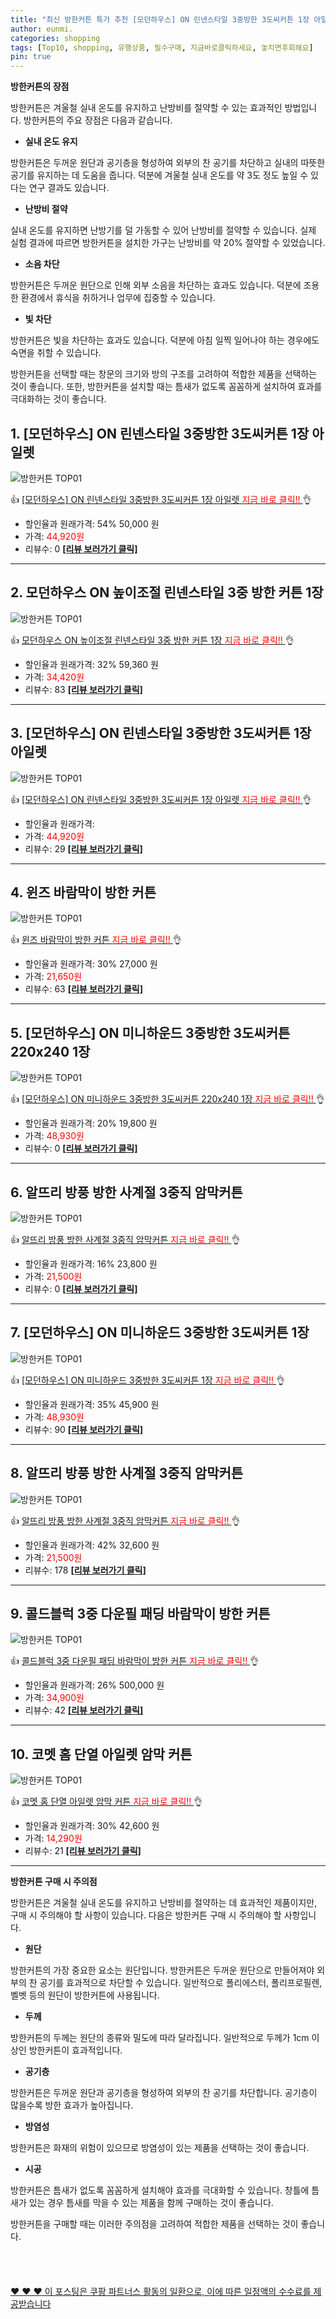 ```yaml
---
title: "최신 방한커튼 특가 추천 [모던하우스] ON 린넨스타일 3중방한 3도씨커튼 1장 아일렛 비교 장점"
author: eunmi.
categories: shopping
tags: [Top10, shopping, 유행상품, 필수구매, 지금바로클릭하세요, 놓치면후회해요]
pin: true
---
```

**방한커튼의 장점**

방한커튼은 겨울철 실내 온도를 유지하고 난방비를 절약할 수 있는 효과적인 방법입니다. 방한커튼의 주요 장점은 다음과 같습니다.

* **실내 온도 유지**

방한커튼은 두꺼운 원단과 공기층을 형성하여 외부의 찬 공기를 차단하고 실내의 따뜻한 공기를 유지하는 데 도움을 줍니다. 덕분에 겨울철 실내 온도를 약 3도 정도 높일 수 있다는 연구 결과도 있습니다.

* **난방비 절약**

실내 온도를 유지하면 난방기를 덜 가동할 수 있어 난방비를 절약할 수 있습니다. 실제 실험 결과에 따르면 방한커튼을 설치한 가구는 난방비를 약 20% 절약할 수 있었습니다.

* **소음 차단**

방한커튼은 두꺼운 원단으로 인해 외부 소음을 차단하는 효과도 있습니다. 덕분에 조용한 환경에서 휴식을 취하거나 업무에 집중할 수 있습니다.

* **빛 차단**

방한커튼은 빛을 차단하는 효과도 있습니다. 덕분에 아침 일찍 일어나야 하는 경우에도 숙면을 취할 수 있습니다.

방한커튼을 선택할 때는 창문의 크기와 방의 구조를 고려하여 적합한 제품을 선택하는 것이 좋습니다. 또한, 방한커튼을 설치할 때는 틈새가 없도록 꼼꼼하게 설치하여 효과를 극대화하는 것이 좋습니다.

   

## 1. [모던하우스] ON 린넨스타일 3중방한 3도씨커튼 1장 아일렛

![방한커튼 TOP01](https://thumbnail7.coupangcdn.com/thumbnails/remote/230x230ex/image/vendor_inventory/aa58/6d6da20e297aaf320a5cad890ca817240a58418f69849ffa4a471d024f12.jpg)


👍 [[모던하우스] ON 린넨스타일 3중방한 3도씨커튼 1장 아일렛 <font color=red> 지금 바로 클릭!! </font> ](https://link.coupang.com/re/AFFSDP?lptag=AF3617701&subid=GithubCoopas&pageKey=6801913483&traceid=V0-153&itemId=16058887841&vendorItemId=83273963810) 👌 


- 할인율과 원래가격: 54%  50,000   원
- 가격: <span style='color:red'>44,920원</span>
- 리뷰수: 0  [**[리뷰 보러가기 클릭]**](https://link.coupang.com/re/AFFSDP?lptag=AF3617701&subid=GithubCoopas&pageKey=6801913483&traceid=V0-153&itemId=16058887841&vendorItemId=83273963810)

---


   

## 2. 모던하우스 ON 높이조절 린넨스타일 3중 방한 커튼 1장

![방한커튼 TOP01](https://thumbnail10.coupangcdn.com/thumbnails/remote/230x230ex/image/vendor_inventory/ee8a/833aaa3dbf85586b4c9a94304854464a554923d5f9bda85b9c8a754f5b90.jpg)


👍 [모던하우스 ON 높이조절 린넨스타일 3중 방한 커튼 1장 <font color=red> 지금 바로 클릭!! </font> ](https://link.coupang.com/re/AFFSDP?lptag=AF3617701&subid=GithubCoopas&pageKey=6183451708&traceid=V0-153&itemId=16059021444&vendorItemId=83273768873) 👌 


- 할인율과 원래가격: 32%  59,360   원
- 가격: <span style='color:red'>34,420원</span>
- 리뷰수: 83  [**[리뷰 보러가기 클릭]**](https://link.coupang.com/re/AFFSDP?lptag=AF3617701&subid=GithubCoopas&pageKey=6183451708&traceid=V0-153&itemId=16059021444&vendorItemId=83273768873)

---


   

## 3. [모던하우스] ON 린넨스타일 3중방한 3도씨커튼 1장 아일렛

![방한커튼 TOP01](https://thumbnail7.coupangcdn.com/thumbnails/remote/230x230ex/image/vendor_inventory/aa58/6d6da20e297aaf320a5cad890ca817240a58418f69849ffa4a471d024f12.jpg)


👍 [[모던하우스] ON 린넨스타일 3중방한 3도씨커튼 1장 아일렛 <font color=red> 지금 바로 클릭!! </font> ](https://link.coupang.com/re/AFFSDP?lptag=AF3617701&subid=GithubCoopas&pageKey=6801913483&traceid=V0-153&itemId=16058887841&vendorItemId=83273963810) 👌 


- 할인율과 원래가격: 
- 가격: <span style='color:red'>44,920원</span>
- 리뷰수: 29  [**[리뷰 보러가기 클릭]**](https://link.coupang.com/re/AFFSDP?lptag=AF3617701&subid=GithubCoopas&pageKey=6801913483&traceid=V0-153&itemId=16058887841&vendorItemId=83273963810)

---


   

## 4. 윈즈 바람막이 방한 커튼

![방한커튼 TOP01](https://thumbnail6.coupangcdn.com/thumbnails/remote/230x230ex/image/rs_quotation_api/vv7jgwz9/65e2475c662d42f7adc9908db632d0df.jpg)


👍 [윈즈 바람막이 방한 커튼 <font color=red> 지금 바로 클릭!! </font> ](https://link.coupang.com/re/AFFSDP?lptag=AF3617701&subid=GithubCoopas&pageKey=7610965239&traceid=V0-153&itemId=20157144386&vendorItemId=87249799483) 👌 


- 할인율과 원래가격: 30%  27,000   원
- 가격: <span style='color:red'>21,650원</span>
- 리뷰수: 63  [**[리뷰 보러가기 클릭]**](https://link.coupang.com/re/AFFSDP?lptag=AF3617701&subid=GithubCoopas&pageKey=7610965239&traceid=V0-153&itemId=20157144386&vendorItemId=87249799483)

---


   

## 5. [모던하우스] ON 미니하운드 3중방한 3도씨커튼 220x240 1장

![방한커튼 TOP01](https://thumbnail6.coupangcdn.com/thumbnails/remote/230x230ex/image/vendor_inventory/d5ed/e8254b3f354bd0ccd3db363299f9546267b72af2ffd96ec2d6b82ad524d0.jpg)


👍 [[모던하우스] ON 미니하운드 3중방한 3도씨커튼 220x240 1장 <font color=red> 지금 바로 클릭!! </font> ](https://link.coupang.com/re/AFFSDP?lptag=AF3617701&subid=GithubCoopas&pageKey=6801906739&traceid=V0-153&itemId=16058998156&vendorItemId=83274282647) 👌 


- 할인율과 원래가격: 20%  19,800   원
- 가격: <span style='color:red'>48,930원</span>
- 리뷰수: 0  [**[리뷰 보러가기 클릭]**](https://link.coupang.com/re/AFFSDP?lptag=AF3617701&subid=GithubCoopas&pageKey=6801906739&traceid=V0-153&itemId=16058998156&vendorItemId=83274282647)

---


   

## 6. 알뜨리 방풍 방한 사계절 3중직 암막커튼

![방한커튼 TOP01](https://thumbnail10.coupangcdn.com/thumbnails/remote/230x230ex/image/retail/images/4004753348835084-6b8abd8f-f182-43af-8963-4cb09303519f.jpg)


👍 [알뜨리 방풍 방한 사계절 3중직 암막커튼 <font color=red> 지금 바로 클릭!! </font> ](https://link.coupang.com/re/AFFSDP?lptag=AF3617701&subid=GithubCoopas&pageKey=1079972454&traceid=V0-153&itemId=2031914823&vendorItemId=70031374460) 👌 


- 할인율과 원래가격: 16%  23,800   원
- 가격: <span style='color:red'>21,500원</span>
- 리뷰수: 0  [**[리뷰 보러가기 클릭]**](https://link.coupang.com/re/AFFSDP?lptag=AF3617701&subid=GithubCoopas&pageKey=1079972454&traceid=V0-153&itemId=2031914823&vendorItemId=70031374460)

---


   

## 7. [모던하우스] ON 미니하운드 3중방한 3도씨커튼 1장

![방한커튼 TOP01](https://thumbnail7.coupangcdn.com/thumbnails/remote/230x230ex/image/vendor_inventory/b38c/f3e86d2446f6276743ffad7ee138eda912be71229355a3e28efea4cdabc6.jpg)


👍 [[모던하우스] ON 미니하운드 3중방한 3도씨커튼 1장 <font color=red> 지금 바로 클릭!! </font> ](https://link.coupang.com/re/AFFSDP?lptag=AF3617701&subid=GithubCoopas&pageKey=6801906739&traceid=V0-153&itemId=16059004972&vendorItemId=83274261066) 👌 


- 할인율과 원래가격: 35%  45,900   원
- 가격: <span style='color:red'>48,930원</span>
- 리뷰수: 90  [**[리뷰 보러가기 클릭]**](https://link.coupang.com/re/AFFSDP?lptag=AF3617701&subid=GithubCoopas&pageKey=6801906739&traceid=V0-153&itemId=16059004972&vendorItemId=83274261066)

---


   

## 8. 알뜨리 방풍 방한 사계절 3중직 암막커튼

![방한커튼 TOP01](https://thumbnail10.coupangcdn.com/thumbnails/remote/230x230ex/image/retail/images/4004753348835084-6b8abd8f-f182-43af-8963-4cb09303519f.jpg)


👍 [알뜨리 방풍 방한 사계절 3중직 암막커튼 <font color=red> 지금 바로 클릭!! </font> ](https://link.coupang.com/re/AFFSDP?lptag=AF3617701&subid=GithubCoopas&pageKey=1079972454&traceid=V0-153&itemId=2031914823&vendorItemId=70031374460) 👌 


- 할인율과 원래가격: 42%  32,600   원
- 가격: <span style='color:red'>21,500원</span>
- 리뷰수: 178  [**[리뷰 보러가기 클릭]**](https://link.coupang.com/re/AFFSDP?lptag=AF3617701&subid=GithubCoopas&pageKey=1079972454&traceid=V0-153&itemId=2031914823&vendorItemId=70031374460)

---


   

## 9. 콜드블럭 3중 다운필 패딩 바람막이 방한 커튼

![방한커튼 TOP01](https://thumbnail8.coupangcdn.com/thumbnails/remote/230x230ex/image/rs_quotation_api/nsdhyjbx/6ac94306f8d541d18f8fb18690ce95bc.jpg)


👍 [콜드블럭 3중 다운필 패딩 바람막이 방한 커튼 <font color=red> 지금 바로 클릭!! </font> ](https://link.coupang.com/re/AFFSDP?lptag=AF3617701&subid=GithubCoopas&pageKey=7610671036&traceid=V0-153&itemId=20155755768&vendorItemId=87248526512) 👌 


- 할인율과 원래가격: 26%  500,000   원
- 가격: <span style='color:red'>34,900원</span>
- 리뷰수: 42  [**[리뷰 보러가기 클릭]**](https://link.coupang.com/re/AFFSDP?lptag=AF3617701&subid=GithubCoopas&pageKey=7610671036&traceid=V0-153&itemId=20155755768&vendorItemId=87248526512)

---


   

## 10. 코멧 홈 단열 아일렛 암막 커튼

![방한커튼 TOP01](https://thumbnail6.coupangcdn.com/thumbnails/remote/230x230ex/image/retail/images/7981006129053386-b698fdf4-d2ff-4f14-a6a6-49420cc88f1c.jpg)


👍 [코멧 홈 단열 아일렛 암막 커튼 <font color=red> 지금 바로 클릭!! </font> ](https://link.coupang.com/re/AFFSDP?lptag=AF3617701&subid=GithubCoopas&pageKey=180352941&traceid=V0-153&itemId=16836540993&vendorItemId=84015868082) 👌 


- 할인율과 원래가격: 30%  42,600   원
- 가격: <span style='color:red'>14,290원</span>
- 리뷰수: 21  [**[리뷰 보러가기 클릭]**](https://link.coupang.com/re/AFFSDP?lptag=AF3617701&subid=GithubCoopas&pageKey=180352941&traceid=V0-153&itemId=16836540993&vendorItemId=84015868082)

---
**방한커튼 구매 시 주의점**

방한커튼은 겨울철 실내 온도를 유지하고 난방비를 절약하는 데 효과적인 제품이지만, 구매 시 주의해야 할 사항이 있습니다. 다음은 방한커튼 구매 시 주의해야 할 사항입니다.

* **원단**

방한커튼의 가장 중요한 요소는 원단입니다. 방한커튼은 두꺼운 원단으로 만들어져야 외부의 찬 공기를 효과적으로 차단할 수 있습니다. 일반적으로 폴리에스터, 폴리프로필렌, 벨벳 등의 원단이 방한커튼에 사용됩니다.

* **두께**

방한커튼의 두께는 원단의 종류와 밀도에 따라 달라집니다. 일반적으로 두께가 1cm 이상인 방한커튼이 효과적입니다.

* **공기층**

방한커튼은 두꺼운 원단과 공기층을 형성하여 외부의 찬 공기를 차단합니다. 공기층이 많을수록 방한 효과가 높아집니다.

* **방염성**

방한커튼은 화재의 위험이 있으므로 방염성이 있는 제품을 선택하는 것이 좋습니다.

* **시공**

방한커튼은 틈새가 없도록 꼼꼼하게 설치해야 효과를 극대화할 수 있습니다. 창틀에 틈새가 있는 경우 틈새를 막을 수 있는 제품을 함께 구매하는 것이 좋습니다.

방한커튼을 구매할 때는 이러한 주의점을 고려하여 적합한 제품을 선택하는 것이 좋습니다.<br><br><br><br><br> [ ❤ ❤ ❤ 이 포스팅은 쿠팡 파트너스 활동의 일환으로, 이에 따른 일정액의 수수료를 제공받습니다](https://link.coupang.com/a/bcEFyh)